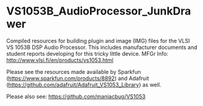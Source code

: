# VS1053B_AudioProcessor_JunkDrawer

Compiled resources for building plugin and image (IMG) files for the VLSI VS 1053B DSP Audio Processor.  This includes manufacturer documents and student reports developing for this tricky little device.  MFGr Info: http://www.vlsi.fi/en/products/vs1053.html

Please see the resources made available by Sparkfun (https://www.sparkfun.com/products/8892) and Adafruit (https://github.com/adafruit/Adafruit_VS1053_Library) as well.

Please also see:  https://github.com/maniacbug/VS1053
